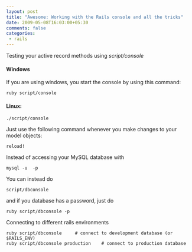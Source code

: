 ```yaml
---
layout: post
title: "Awesome: Working with the Rails console and all the tricks"
date: 2009-05-08T16:03:00+05:30
comments: false
categories:
 - rails
---
```


Testing your active record methods using *script/console*

#### Windows
If you are using windows, you start the console by using this command:
```
ruby script/console
```

#### Linux:
```
./script/console
```
Just use the following command whenever you make changes to your model objects:

```
reload!
```
Instead of accessing your MySQL database with
```
mysql -u  -p
```

You can instead do
```
script/dbconsole
```

and if you database has a password, just do
```
ruby script/dbconsole -p
```
Connecting to different rails environments
```
ruby script/dbconsole     # connect to development database (or $RAILS_ENV)
ruby script/dbconsole production    # connect to production database
```
